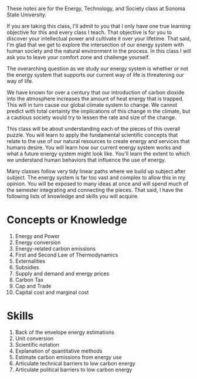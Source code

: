 These notes are for the Energy, Technology, and Society class at Sonoma State University.

If you are taking this class, I'll admit to you that I only have one true learning objective for this and every class I teach.
That objective is for you to discover your intellectual power and cultivate it over your lifetime.
That said, I'm glad that we get to explore the intersection of our energy system with human society and the natural environment in the process.
In this class I will ask you to leave your comfort zone and challenge yourself.

The overarching question as we study our energy system is whether or not
the energy system that supports our current way of life is threatening
our way of life.

We have known for over a century that our introduction of carbon dioxide
into the atmosphere increases the amount of heat energy that is trapped.
This will in turn cause our global climate system to change.  We cannot
predict with total certainty the implications of this change in the
climate, but a cautious society would try to lessen the rate and
size of the change.

This class will be about understanding each of the pieces of this overall puzzle.
You will learn to apply the fundamental scientific concepts that relate to the use of our natural resources to create energy and services that humans desire.
You will learn how our current energy system works and what a future energy system might look like.
You'll learn the extent to which we understand human behaviors that influence the use of energy.

Many classes follow very tidy linear paths where we build up subject after subject.
The energy system is far too vast and complex to allow this in my opinion.
You will be exposed to many ideas at once and will spend much of the semester integrating and connecting the pieces.
That said, I have the following lists of knowledge and skills you will acquire.

# Concepts or Knowledge

1. Energy and Power
1. Energy conversion
1. Energy-related carbon emissions
1. First and Second Law of Thermodynamics
1. Externalities
1. Subsidies
1. Supply and demand and energy prices
1. Carbon Tax
1. Cap and Trade
1. Capital cost and marginal cost

# Skills

1. Back of the envelope energy estimations
1. Unit conversion
1. Scientific notation
1. Explanation of quantitative methods
1. Estimate carbon emissions from energy use
1. Articulate technical barriers to low carbon energy
1. Articulate political barriers to low carbon energy



